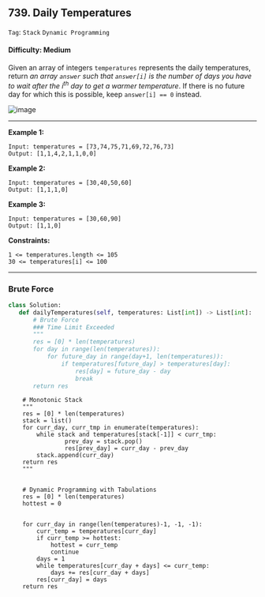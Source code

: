 ## 739. Daily Temperatures

```Tag```: ```Stack``` ```Dynamic Programming```

#### Difficulty: Medium

Given an array of integers ```temperatures``` represents the daily temperatures, return _an array ```answer``` such that ```answer[i]``` is the number of days you have to wait after the i<sup>th</sup> day to get a warmer temperature_. If there is no future day for which this is possible, keep ```answer[i] == 0``` instead.

![image](https://user-images.githubusercontent.com/35042430/208484491-996afd9e-6ae7-46b6-a878-ef668120f78b.png)

---

__Example 1:__

```
Input: temperatures = [73,74,75,71,69,72,76,73]
Output: [1,1,4,2,1,1,0,0]
```

__Example 2:__

```
Input: temperatures = [30,40,50,60]
Output: [1,1,1,0]
```

__Example 3:__

```
Input: temperatures = [30,60,90]
Output: [1,1,0]
```

__Constraints:__
```
1 <= temperatures.length <= 105
30 <= temperatures[i] <= 100
```

---
 
 ### Brute Force
 
 ```Python
 class Solution:
    def dailyTemperatures(self, temperatures: List[int]) -> List[int]:
        # Brute Force
        ### Time Limit Exceeded
        """
        res = [0] * len(temperatures)
        for day in range(len(temperatures)):
            for future_day in range(day+1, len(temperatures)):
                if temperatures[future_day] > temperatures[day]:
                    res[day] = future_day - day
                    break
        return res
```


        # Monotonic Stack
        """
        res = [0] * len(temperatures)
        stack = list()
        for curr_day, curr_tmp in enumerate(temperatures):
            while stack and temperatures[stack[-1]] < curr_tmp:
                    prev_day = stack.pop()
                    res[prev_day] = curr_day - prev_day
            stack.append(curr_day)
        return res
        """


        # Dynamic Programming with Tabulations
        res = [0] * len(temperatures)
        hottest = 0


        for curr_day in range(len(temperatures)-1, -1, -1):
            curr_temp = temperatures[curr_day]
            if curr_temp >= hottest:
                hottest = curr_temp
                continue
            days = 1
            while temperatures[curr_day + days] <= curr_temp:
                days += res[curr_day + days]
            res[curr_day] = days
        return res

